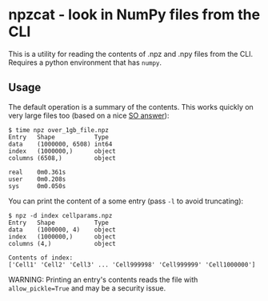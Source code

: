 # npzcat - look in NumPy files from the CLI

This is a utility for reading the contents of .npz and .npy files from the CLI. Requires a python environment that has `numpy`.

## Usage

The default operation is a summary of the contents. This works quickly on very large files too (based on a nice [SO answer](https://stackoverflow.com/a/68224674/949487)):

```
$ time npz over_1gb_file.npz
Entry   Shape           Type
data    (1000000, 6508) int64
index   (1000000,)      object
columns (6508,)         object

real    0m0.361s
user    0m0.208s
sys     0m0.050s
```

You can print the content of a some entry (pass `-l` to avoid truncating):

```
$ npz -d index cellparams.npz
Entry   Shape           Type
data    (1000000, 4)    object
index   (1000000,)      object
columns (4,)            object

Contents of index:
['Cell1' 'Cell2' 'Cell3' ... 'Cell999998' 'Cell999999' 'Cell1000000']
```

WARNING: Printing an entry's contents reads the file with `allow_pickle=True` and may be a security issue.
